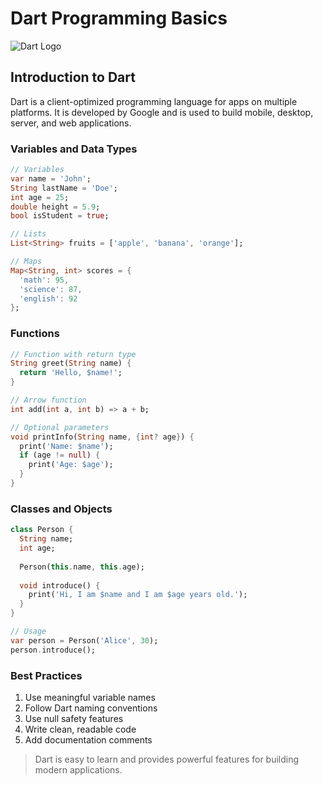 # Dart Programming Basics

![Dart Logo](https://upload.wikimedia.org/wikipedia/commons/7/7e/Dart-logo.png)

## Introduction to Dart

Dart is a client-optimized programming language for apps on multiple platforms. It is developed by Google and is used to build mobile, desktop, server, and web applications.

### Variables and Data Types

```dart
// Variables
var name = 'John';
String lastName = 'Doe';
int age = 25;
double height = 5.9;
bool isStudent = true;

// Lists
List<String> fruits = ['apple', 'banana', 'orange'];

// Maps
Map<String, int> scores = {
  'math': 95,
  'science': 87,
  'english': 92
};
```

### Functions

```dart
// Function with return type
String greet(String name) {
  return 'Hello, $name!';
}

// Arrow function
int add(int a, int b) => a + b;

// Optional parameters
void printInfo(String name, {int? age}) {
  print('Name: $name');
  if (age != null) {
    print('Age: $age');
  }
}
```

### Classes and Objects

```dart
class Person {
  String name;
  int age;
  
  Person(this.name, this.age);
  
  void introduce() {
    print('Hi, I am $name and I am $age years old.');
  }
}

// Usage
var person = Person('Alice', 30);
person.introduce();
```

### Best Practices

1. Use meaningful variable names
2. Follow Dart naming conventions
3. Use null safety features
4. Write clean, readable code
5. Add documentation comments

> Dart is easy to learn and provides powerful features for building modern applications.